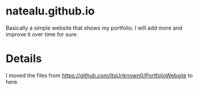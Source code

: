 # natealu.github.io

Basically a simple website that shows my portfolio. I will add more and improve it over time for sure.

# Details

I moved the files from https://github.com/ItsUnknown0/PortfolioWebsite to here.
